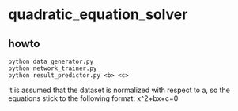 # quadratic_equation_solver

## howto

```
python data_generator.py
python network_trainer.py
python result_predictor.py <b> <c> 
```

it is assumed that the dataset is normalized with respect to a, so the equations stick to the following format: x^2+bx+c=0
